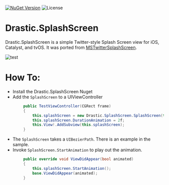 [![NuGet Version](https://img.shields.io/nuget/v/Drastic.SplashScreen.svg)](https://www.nuget.org/packages/Drastic.SplashScreen/) ![License](https://img.shields.io/badge/License-MIT-blue.svg)

# Drastic.SplashScreen

Drastic.SplashScreen is a simple Twitter-style Splash Screen view for iOS, Catalyst, and tvOS. It was ported from [MSTwitterSplashScreen](https://github.com/mateuszszklarek/MSTwitterSplashScreen).

![test](https://user-images.githubusercontent.com/898335/226174108-fa59f98a-6ca8-4161-bfb2-f25d15c0173a.gif)

# How To:

- Install the Drastic.SplashScreen Nuget
- Add the `SplashScreen` to a UIViewController

```csharp
        public TestViewController(CGRect frame)
        {
            this.splashScreen = new Drastic.SplashScreen.SplashScreen(this.TwitterPath(), UIColor.Blue, UIColor.White);
            this.splashScreen.DurationAnimation = 2f;
            this.View!.AddSubview(this.splashScreen);
        }
```

- The `SplashScreen` takes a `UIBezierPath`. There is an example in the sample.
- Invoke `SplashScreen.StartAnimation` to play out the animation.

```csharp
        public override void ViewDidAppear(bool animated)
        {
            this.splashScreen.StartAnimation();
            base.ViewDidAppear(animated);
        }
```

